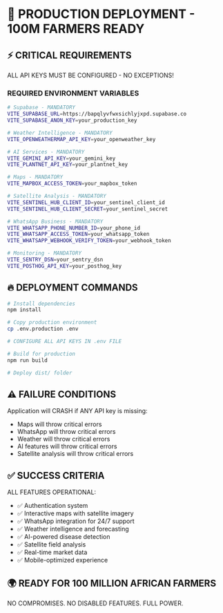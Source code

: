 # 🚀 PRODUCTION DEPLOYMENT - 100M FARMERS READY

## ⚡ CRITICAL REQUIREMENTS

ALL API KEYS MUST BE CONFIGURED - NO EXCEPTIONS!

### REQUIRED ENVIRONMENT VARIABLES
```bash
# Supabase - MANDATORY
VITE_SUPABASE_URL=https://bapqlyvfwxsichlyjxpd.supabase.co
VITE_SUPABASE_ANON_KEY=your_production_key

# Weather Intelligence - MANDATORY
VITE_OPENWEATHERMAP_API_KEY=your_openweather_key

# AI Services - MANDATORY
VITE_GEMINI_API_KEY=your_gemini_key
VITE_PLANTNET_API_KEY=your_plantnet_key

# Maps - MANDATORY
VITE_MAPBOX_ACCESS_TOKEN=your_mapbox_token

# Satellite Analysis - MANDATORY
VITE_SENTINEL_HUB_CLIENT_ID=your_sentinel_client_id
VITE_SENTINEL_HUB_CLIENT_SECRET=your_sentinel_secret

# WhatsApp Business - MANDATORY
VITE_WHATSAPP_PHONE_NUMBER_ID=your_phone_id
VITE_WHATSAPP_ACCESS_TOKEN=your_whatsapp_token
VITE_WHATSAPP_WEBHOOK_VERIFY_TOKEN=your_webhook_token

# Monitoring - MANDATORY
VITE_SENTRY_DSN=your_sentry_dsn
VITE_POSTHOG_API_KEY=your_posthog_key
```

## 🔥 DEPLOYMENT COMMANDS

```bash
# Install dependencies
npm install

# Copy production environment
cp .env.production .env

# CONFIGURE ALL API KEYS IN .env FILE

# Build for production
npm run build

# Deploy dist/ folder
```

## ⚠️ FAILURE CONDITIONS

Application will CRASH if ANY API key is missing:
- Maps will throw critical errors
- WhatsApp will throw critical errors  
- Weather will throw critical errors
- AI features will throw critical errors
- Satellite analysis will throw critical errors

## ✅ SUCCESS CRITERIA

ALL FEATURES OPERATIONAL:
- ✅ Authentication system
- ✅ Interactive maps with satellite imagery
- ✅ WhatsApp integration for 24/7 support
- ✅ Weather intelligence and forecasting
- ✅ AI-powered disease detection
- ✅ Satellite field analysis
- ✅ Real-time market data
- ✅ Mobile-optimized experience

## 🌍 READY FOR 100 MILLION AFRICAN FARMERS

NO COMPROMISES. NO DISABLED FEATURES. FULL POWER.
